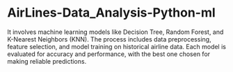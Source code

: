 # AirLines-Data_Analysis-Python-ml
It involves machine learning models like Decision Tree, Random Forest, and K-Nearest Neighbors (KNN). The process includes data preprocessing, feature selection, and model training on historical airline data. Each model is evaluated for accuracy and performance, with the best one chosen for making reliable predictions.

